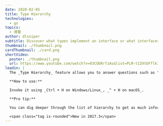 ```yaml
---
date: 2020-02-05
title: Type Hierarchy
technologies:
  - go
topics:
  - 導覽
author: dlsniper
subtitle: Discover what types implement an interface or what interfaces are implemented by a type
thumbnail: ./thumbnail.png
cardThumbnail: ./card.png
shortVideo:
  poster: ./thumbnail.png
  url: https://www.youtube.com/watch?v=03CObRrfzAs&list=PLM-t1Z4tbFflkIOaap4P-BV30ZrZwrDld&index=17
leadin: |
  The _Type Hierarchy_ feature allows you to answer questions such as "What interfaces a type implements?" or "What the types are that implement an interface?"

  **How to use:**

  Invoke it using _Ctrl + H on Windows/Linux_, _^ + H on macOS_.

  **Pro tip:**

  You can dig deeper through the list of hierarchy to get as much information as you need.

  <span class="tag is-rounded">New in 2017.3</span>
---
```


